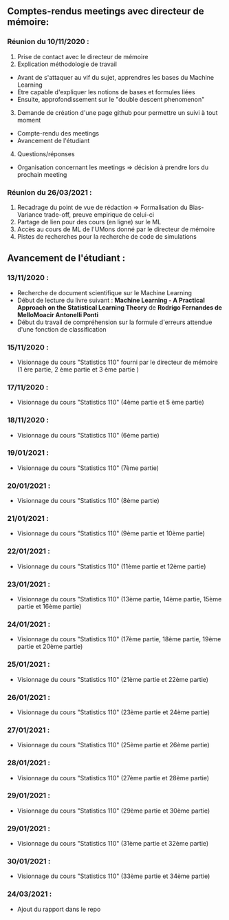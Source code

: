 ## Comptes-rendus meetings avec directeur de mémoire:

### Réunion du 10/11/2020 :

1. Prise de contact avec le directeur de mémoire
2. Explication méthodologie de travail
  * Avant de s'attaquer au vif du sujet, apprendres les bases du Machine Learning
  * Etre capable d'expliquer les notions de bases et formules liées
  * Ensuite, approfondissement sur le "double descent phenomenon"
3. Demande de création d'une page github pour permettre un suivi à tout moment
  * Compte-rendu des meetings
  * Avancement de l'étudiant
4. Questions/réponses
  * Organisation concernant les meetings => décision à prendre lors du prochain meeting

### Réunion du 26/03/2021 :

1. Recadrage du point de vue de rédaction => Formalisation du Bias-Variance trade-off, preuve empirique de celui-ci
2. Partage de lien pour des cours (en ligne) sur le ML
3. Accès au cours de ML de l'UMons donné par le directeur de mémoire
4. Pistes de recherches pour la recherche de code de simulations 

## Avancement de l'étudiant :

### 13/11/2020 : 

* Recherche de document scientifique sur le Machine Learning
* Début de lecture du livre suivant : **Machine Learning - A Practical Approach on the Statistical Learning Theory** de **Rodrigo Fernandes de MelloMoacir Antonelli Ponti**
* Début du travail de compréhension sur la formule d'erreurs attendue d'une fonction de classification

### 15/11/2020 :

* Visionnage du cours "Statistics 110" fourni par le directeur de mémoire (1 ère partie, 2 ème partie et 3 ème partie )

### 17/11/2020 :

* Visionnage du cours "Statistics 110" (4ème partie et 5 ème partie)

### 18/11/2020 :

* Visionnage du cours "Statistics 110" (6ème partie)

### 19/01/2021 :

* Visionnage du cours "Statistics 110" (7ème partie)

### 20/01/2021 :

* Visionnage du cours "Statistics 110" (8ème partie)

### 21/01/2021 :

* Visionnage du cours "Statistics 110" (9ème partie et 10ème partie)

### 22/01/2021 :

* Visionnage du cours "Statistics 110" (11ème partie et 12ème partie)

### 23/01/2021 :

* Visionnage du cours "Statistics 110" (13ème partie, 14ème partie, 15ème partie et 16ème partie)

### 24/01/2021 :

* Visionnage du cours "Statistics 110" (17ème partie, 18ème partie, 19ème partie et 20ème partie)

### 25/01/2021 :

* Visionnage du cours "Statistics 110" (21ème partie et 22ème partie)

### 26/01/2021 :

* Visionnage du cours "Statistics 110" (23ème partie et 24ème partie)

### 27/01/2021 :

* Visionnage du cours "Statistics 110" (25ème partie et 26ème partie)

### 28/01/2021 :

* Visionnage du cours "Statistics 110" (27ème partie et 28ème partie)

### 29/01/2021 :

* Visionnage du cours "Statistics 110" (29ème partie et 30ème partie)

### 29/01/2021 :

* Visionnage du cours "Statistics 110" (31ème partie et 32ème partie)

### 30/01/2021 :

* Visionnage du cours "Statistics 110" (33ème partie et 34ème partie)

### 24/03/2021 :

* Ajout du rapport dans le repo
